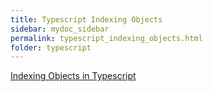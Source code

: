 ```yaml
---
title: Typescript Indexing Objects
sidebar: mydoc_sidebar
permalink: typescript_indexing_objects.html
folder: typescript
---
```


[Indexing Objects in Typescript](https://dev.to/mapleleaf/indexing-objects-in-typescript-1cgi)

